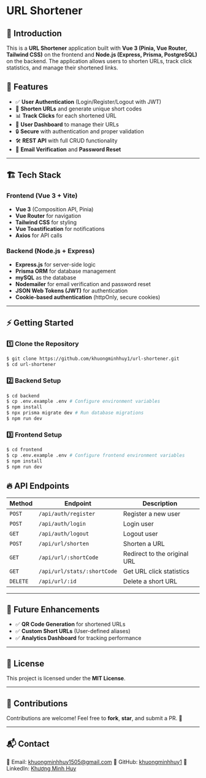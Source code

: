 # URL Shortener

## 🚀 Introduction

This is a **URL Shortener** application built with **Vue 3 (Pinia, Vue Router, Tailwind CSS)** on the frontend and **Node.js (Express, Prisma, PostgreSQL)** on the backend. The application allows users to shorten URLs, track click statistics, and manage their shortened links.

## 📌 Features

- ✅ **User Authentication** (Login/Register/Logout with JWT)
- 🔗 **Shorten URLs** and generate unique short codes
- 📊 **Track Clicks** for each shortened URL
- 📄 **User Dashboard** to manage their URLs
- 🔒 **Secure** with authentication and proper validation
- 🛠 **REST API** with full CRUD functionality
- 📡 **Email Verification** and **Password Reset**

---

## 🏗️ Tech Stack

### Frontend (Vue 3 + Vite)
- **Vue 3** (Composition API, Pinia)
- **Vue Router** for navigation
- **Tailwind CSS** for styling
- **Vue Toastification** for notifications
- **Axios** for API calls

### Backend (Node.js + Express)
- **Express.js** for server-side logic
- **Prisma ORM** for database management
- **mySQL** as the database
- **Nodemailer** for email verification and password reset
- **JSON Web Tokens (JWT)** for authentication
- **Cookie-based authentication** (httpOnly, secure cookies)

---

## ⚡ Getting Started

### 1️⃣ Clone the Repository
```sh
$ git clone https://github.com/khuongminhhuy1/url-shortener.git
$ cd url-shortener
```

### 2️⃣ Backend Setup

```sh
$ cd backend
$ cp .env.example .env # Configure environment variables
$ npm install
$ npx prisma migrate dev # Run database migrations
$ npm run dev
```

### 3️⃣ Frontend Setup

```sh
$ cd frontend
$ cp .env.example .env # Configure frontend environment variables
$ npm install
$ npm run dev
```


## 🔥 API Endpoints

| Method | Endpoint | Description |
|--------|---------|-------------|
| `POST` | `/api/auth/register` | Register a new user |
| `POST` | `/api/auth/login` | Login user |
| `GET` | `/api/auth/logout` | Logout user |
| `POST` | `/api/url/shorten` | Shorten a URL |
| `GET` | `/api/url/:shortCode` | Redirect to the original URL |
| `GET` | `/api/url/stats/:shortCode` | Get URL click statistics |
| `DELETE` | `/api/url/:id` | Delete a short URL |

---

## 🎯 Future Enhancements

- ✅ **QR Code Generation** for shortened URLs
- ✅ **Custom Short URLs** (User-defined aliases)
- ✅ **Analytics Dashboard** for tracking performance

---

## 📜 License

This project is licensed under the **MIT License**.

---

## 🙌 Contributions

Contributions are welcome! Feel free to **fork**, **star**, and submit a PR. 🚀

---

## 📬 Contact

📧 Email: khuongminhhuy1505@gmail.com
🔗 GitHub: [khuongminhhuy1](https://github.com/khuongminhhuy1)
🔗 LinkedIn: [Khương Minh Huy](https://www.linkedin.com/in/khuong-minh-huy/)

